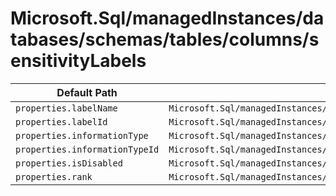 # Microsoft.Sql/managedInstances/databases/schemas/tables/columns/sensitivityLabels

| Default Path | Alias |
|---|---|
| `properties.labelName` | `Microsoft.Sql/managedInstances/databases/schemas/tables/columns/sensitivityLabels/current.labelName` |
| `properties.labelId` | `Microsoft.Sql/managedInstances/databases/schemas/tables/columns/sensitivityLabels/current.labelId` |
| `properties.informationType` | `Microsoft.Sql/managedInstances/databases/schemas/tables/columns/sensitivityLabels/current.informationType` |
| `properties.informationTypeId` | `Microsoft.Sql/managedInstances/databases/schemas/tables/columns/sensitivityLabels/current.informationTypeId` |
| `properties.isDisabled` | `Microsoft.Sql/managedInstances/databases/schemas/tables/columns/sensitivityLabels/current.isDisabled` |
| `properties.rank` | `Microsoft.Sql/managedInstances/databases/schemas/tables/columns/sensitivityLabels/current.rank` |

